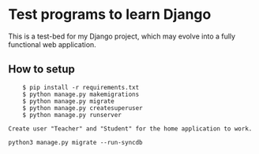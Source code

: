 Test programs to learn Django
==========

This is a test-bed for my Django project, which may evolve into
a fully functional web application.

How to setup
----------

```console
    $ pip install -r requirements.txt
    $ python manage.py makemigrations
    $ python manage.py migrate
    $ python manage.py createsuperuser
    $ python manage.py runserver

Create user "Teacher" and "Student" for the home application to work.

python3 manage.py migrate --run-syncdb
